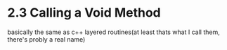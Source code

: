 # 2.3 Calling a Void Method

basically the same as c++ layered routines(at least thats what I call them, there's probly a real name)